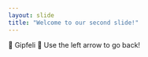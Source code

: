 ```yaml
---
layout: slide
title: "Welcome to our second slide!"
---
```

🥐 Gipfeli 🥐
Use the left arrow to go back!
